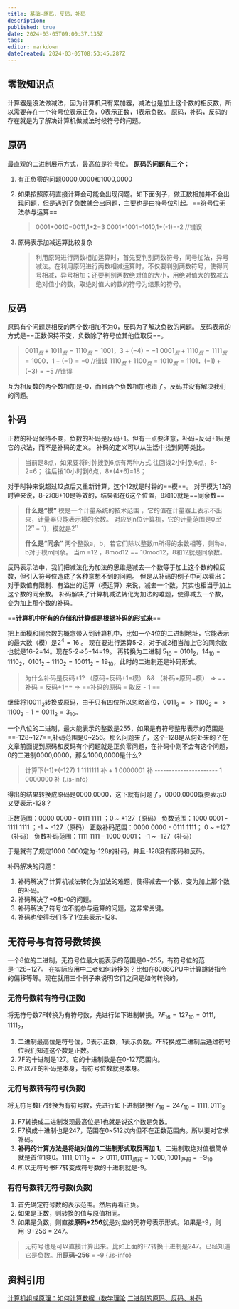 ```yaml
---
title: 基础-原码，反码，补码
description: 
published: true
date: 2024-03-05T09:00:37.135Z
tags: 
editor: markdown
dateCreated: 2024-03-05T08:53:45.287Z
---
```


## 零散知识点
计算器是没法做减法，因为计算机只有累加器，减法也是加上这个数的相反数，所以需要存在一个符号位表示正负，0表示正数，1表示负数。
原码，补码，反码的存在就是为了解决计算机做减法时候符号的问题。

## 原码
最直观的二进制展示方式，最高位是符号位。
**原码的问题有三个：**
1. 有正负零的问题0000,0000和1000,0000
2. 如果按照原码直接计算会可能会出现问题。如下面例子，做正数相加并不会出现问题，但是遇到了负数就会出问题，主要也是由符号位引起。==符号位无法参与运算==
  
   >0001+0010=0011,1+2=3
   >0001+1001=1010,1+(-1)=-2 //错误 
  
3. 原码表示加减运算比较复杂
    >利用原码进行两数相加运算时，首先要判别两数符号，同号加法，异号减法。在利用原码进行两数相减运算时，不仅要判别两数符号，使得同号相减，异号相加；还要判别两数绝对值的大小，用绝对值大的数减去绝对值小的数，取绝对值大的数的符号为结果的符号。

## 反码
原码有个问题是相反的两个数相加不为0，反码为了解决负数的问题。
反码表示的方式是==正数保持不变，负数除了符号位其他位取反==。
>$0011_{反}+1011_{反} = 1110_{反} =1001，3+(-4)= -1$
>$0001_{反}+1110_{反} = 1111_{反} =1000，1+(-1)= -0$  //错误 
>$1110_{反} + 1100_{反} = 1010_{反} = 1101，  (-1)+(-3) =-5$  //错误 

互为相反数的两个数相加是-0，而且两个负数相加也错了。反码并没有解决我们的问题。

## 补码
正数的补码保持不变，负数的补码是反码+1。但有一点要注意，补码=反码+1只是它的求法，而不是补码的定义。
补码的定义可以从生活中找到同等类比。
>当前是8点，如果要将时钟拨到6点有两种方式
>往回拨2小时到6点，8-2=6；
>往后拨10小时到6点，8+(4+6)=18；

对于时钟来说超过12点后又重新计算，这个12就是时钟的==模==。
对于模为12的时钟来说，8-2和8+10是等效的，结果都在6这个位置，8和10就是==同余数==

>**什么是“模”**
>模是一个计量系统的技术范围 ，它的值在计量器上表示不出来，计量器只能表示模的余数。
>对应到n位计算机，它的计量范围是$0 至(2^{n}-1)$，模就是$2^{n}$
>
>**什么是“同余”**
>两个整数a，b，若它们除以整数m所得的余数相等，则称a，b对于模m同余。
>当m =12 ，8mod12 == 10mod12，8和12就是同余数。

反码表示法中，我们把减法化为加法的思维是减去一个数等于加上这个数的相反数，但引入符号位造成了各种意想不到的问题。
但是从补码的例子中可以看出：对于数值有限制、有溢出的运算（模运算）来说，减去一个数，其实也相当于加上这个数的同余数。
补码解决了计算机减法转化为加法的难题，使得减去一个数，变为加上那个数的补码。

==**计算机中所有的存储和计算都是根据补码的形式来**==

把上面模和同余数的概念带入到计算机中，比如一个4位的二进制地址，它能表示的最大数（模）是$2^{4}=16$ 。
现在要进行运算5-2，对于减2相当加上它的同余数也就是16-2=14。现在5-2=>5+14=19。
再转换为二进制 $5_{10}=0101_{2}，14_{10}=1110_{2} ，0101_{2}+1110_{2}=10011_{2}=19_{10}$，此时的二进制还是补码形式。

>为什么补码是反码+1?
>（原码+反码+1=模） && （补码+原码=模） => ==补码 = 反码+1==  => ==补码的原码 = 取反 - 1 ==

继续将$10011_{2}$转换成原码，由于只有四位所以忽略首位，$0011_{2}=>1100_{2}=>1100_{2}-1=0011_{2}=3_{10}$。

一个八位的二进制，最大能表示的整数是255，如果是有符号整形表示的范围是==-128~127==,补码范围是0~256。那么问题来了，这个-128是从何处来的？在文章前面提到原码和反码有个问题就是正负零问题，在补码中则不会有这个问题，0的二进制0000,0000，那么1000,0000是什么?

> 计算下(-1)+(-127)
>    1 1111111 补  +
>    1 0000001 补 
>   \----------------------
>    1 0000000 补
{.is-info}




得出的结果转换成原码是0000,0000，这下就有问题了，0000,0000既要表示0又要表示-128？

正数范围：0000 0000 - 0111 1111 ；0 ~ +127（原码）
负数范围：1000 0001 - 1111 1111 ；-1 ~ -127（原码）
正数补码范围：0000 0000 - 0111 1111； 0 ~ +127（补码）
负数补码范围：1111 1111 – 1000 0001； -1 ~ -127（补码）

于是就有了规定1000 0000定为-128的补码，并且-128没有原码和反码。

补码解决的问题：
1. 补码解决了计算机减法转化为加法的难题，使得减去一个数，变为加上那个数的补码。
2. 补码解决了+0和-0的问题。
3. 补码解决了符号位不能参与运算的问题，这非常关键。
4. 补码也使得我们多了1位来表示-128。

## 无符号与有符号数转换
一个8位的二进制，无符号位最大能表示的范围是0\~255，有符号位的范是-128~127。
在实际应用中二者如何转换的？比如在8086CPU中计算跳转指令的偏移等等。现在就用三个例子来说明它们之间是如何转换的。
### 无符号数转有符号(正数)
将无符号数7F转换为有符号数，先进行如下进制转换。$7F_{16}=127_{10}=0111,1111_{2}$，
1. 二进制最高位是符号位，0表示正数，1表示负数。7F转换成二进制后通过符号位我们知道这个数是正数。
2. 7F的十进制是127。它的十进制数是在0-127范围内。
4. 所以7F的补码是本身，有符号位数就是本身。
### 无符号数转有符号(负数)
将无符号数F7转换为有符号数，先进行如下进制转换$F7_{16}=247_{10}=1111,0111_{2}$
1. F7转换成二进制发现最高位是1也就是说这个数是负数。
1. F7换成十进制也是247，范围在0~512以内但不在正数范围内。所以要对它求补码。
2. **补码的计算方法是将绝对值的二进制形式取反再加 1**。二进制取绝对值很简单就是首位1变0。$1111,0111_{2} => 0111,0111_{原码} =  1000,1001_{补码}= -9_{10}$
3. 所以无符号书F7转变成符号数的十进制就是-9。

### 有符号数转无符号数(负数)
1. 首先确定符号数的表示范围。然后再看正负。
2. 如果是正数，则转换的值与原值相同。
3. 如果是负数，则直接**原码+256**就是对应的无符号表示形式。如果是-9，则用-9+256 = 247。

>无符号也是可以直接计算出来。比如上面的F7转换十进制是247。已经知道它是负数。用**原码-256** = -9
{.is-info}

## 资料引用
[计算机组成原理：如何计算数据（数学理论](https://zhuanlan.zhihu.com/p/568263996)
[二进制的原码、反码、补码](https://zhuanlan.zhihu.com/p/99082236)
 